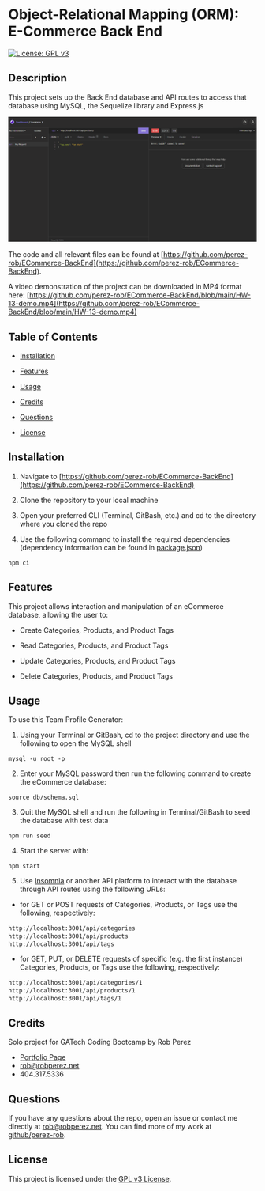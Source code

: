 # Object-Relational Mapping (ORM): E-Commerce Back End

[![License: GPL v3](https://img.shields.io/badge/License-GPLv3-blue.svg)](https://www.gnu.org/licenses/gpl-3.0)

## Description

This project sets up the Back End database and API routes to access that database using MySQL, the Sequelize library and Express.js

![Demo gif](./demo.gif)

The code and all relevant files can be found at [https://github.com/perez-rob/ECommerce-BackEnd](https://github.com/perez-rob/ECommerce-BackEnd).

A video demonstration of the project can be downloaded in MP4 format here: [https://github.com/perez-rob/ECommerce-BackEnd/blob/main/HW-13-demo.mp4](https://github.com/perez-rob/ECommerce-BackEnd/blob/main/HW-13-demo.mp4)

## Table of Contents

- [Installation](#installation)

- [Features](#features)

- [Usage](#usage)

- [Credits](#credits)

- [Questions](#questions)

- [License](#license)

## Installation

1. Navigate to [https://github.com/perez-rob/ECommerce-BackEnd](https://github.com/perez-rob/ECommerce-BackEnd)

2. Clone the repository to your local machine

3. Open your preferred CLI (Terminal, GitBash, etc.) and cd to the directory where you cloned the repo

4. Use the following command to install the required dependencies (dependency information can be found in [package.json](./package.json))

```
npm ci
```

## Features

This project allows interaction and manipulation of an eCommerce database, allowing the user to:

- Create Categories, Products, and Product Tags

- Read Categories, Products, and Product Tags

- Update Categories, Products, and Product Tags

- Delete Categories, Products, and Product Tags

## Usage

To use this Team Profile Generator:

1. Using your Terminal or GitBash, cd to the project directory and use the following to open the MySQL shell

```
mysql -u root -p
```

2. Enter your MySQL password then run the following command to create the eCommerce database:

```
source db/schema.sql
```

3. Quit the MySQL shell and run the following in Terminal/GitBash to seed the database with test data

```
npm run seed
```

4. Start the server with:

```
npm start
```

5. Use [Insomnia](https://insomnia.rest/) or another API platform to interact with the database through API routes using the following URLs:

- for GET or POST requests of Categories, Products, or Tags use the following, respectively:

```
http://localhost:3001/api/categories
http://localhost:3001/api/products
http://localhost:3001/api/tags
```

- for GET, PUT, or DELETE requests of specific (e.g. the first instance) Categories, Products, or Tags use the following, respectively:

```
http://localhost:3001/api/categories/1
http://localhost:3001/api/products/1
http://localhost:3001/api/tags/1
```

## Credits

Solo project for GATech Coding Bootcamp
by Rob Perez

- [Portfolio Page](www.robperez.net)
- rob@robperez.net
- 404.317.5336

## Questions

If you have any questions about the repo, open an issue or contact me directly at rob@robperez.net. You can find more of my work at [github/perez-rob](https://github.com/perez-rob).

## License

This project is licensed under the [GPL v3 License](https://www.gnu.org/licenses/gpl-3.0).

